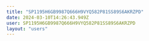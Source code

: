 ```yaml
---
title: "SP1195H6GB9987Q666H9VYQ582P81SS89S6AKRZPD"
date: 2024-03-10T14:26:43.949Z
user: SP1195H6GB9987Q666H9VYQ582P81SS89S6AKRZPD
layout: "users"
---
```

    